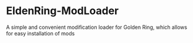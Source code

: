 # EldenRing-ModLoader
A simple and convenient modification loader for Golden Ring, which allows for easy installation of mods
